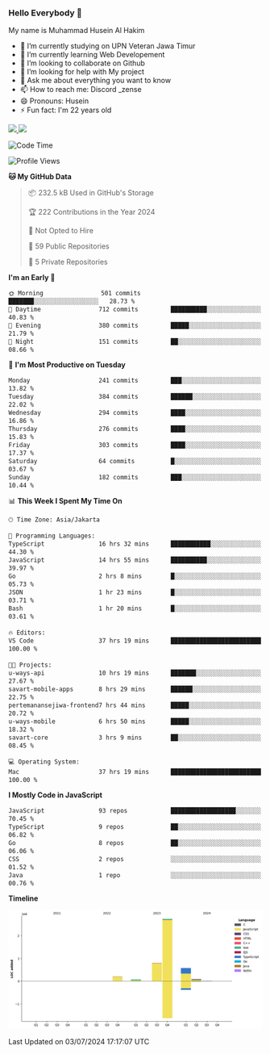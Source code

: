 ### Hello Everybody 👋

My name is Muhammad Husein Al Hakim

- 🔭 I’m currently studying on UPN Veteran Jawa Timur
- 🌱 I’m currently learning Web Developement
- 👯 I’m looking to collaborate on Github
- 🤔 I’m looking for help with My project
- 💬 Ask me about everything you want to know
- 📫 How to reach me: Discord _zense
- 😄 Pronouns: Husein
- ⚡ Fun fact: I'm 22 years old

<p align="left">
<a href="https://github.com/huseinhq">
  <img height="180em" src="https://github-readme-stats-eight-theta.vercel.app/api?username=huseinhq&show_icons=true&theme=algolia&include_all_commits=true&count_private=true"/>
  <img height="180em" src="https://github-readme-stats-eight-theta.vercel.app/api/top-langs/?username=huseinhq&layout=compact&langs_count=8&theme=algolia"/>
</a>
</p>

<!--START_SECTION:waka-->
![Code Time](http://img.shields.io/badge/Code%20Time-1%2C113%20hrs%2026%20mins-blue)

![Profile Views](http://img.shields.io/badge/Profile%20Views-0-blue)

**🐱 My GitHub Data** 

> 📦 232.5 kB Used in GitHub's Storage 
 > 
> 🏆 222 Contributions in the Year 2024
 > 
> 🚫 Not Opted to Hire
 > 
> 📜 59 Public Repositories 
 > 
> 🔑 5 Private Repositories 
 > 
**I'm an Early 🐤** 

```text
🌞 Morning                501 commits         ███████░░░░░░░░░░░░░░░░░░   28.73 % 
🌆 Daytime                712 commits         ██████████░░░░░░░░░░░░░░░   40.83 % 
🌃 Evening                380 commits         █████░░░░░░░░░░░░░░░░░░░░   21.79 % 
🌙 Night                  151 commits         ██░░░░░░░░░░░░░░░░░░░░░░░   08.66 % 
```
📅 **I'm Most Productive on Tuesday** 

```text
Monday                   241 commits         ███░░░░░░░░░░░░░░░░░░░░░░   13.82 % 
Tuesday                  384 commits         ██████░░░░░░░░░░░░░░░░░░░   22.02 % 
Wednesday                294 commits         ████░░░░░░░░░░░░░░░░░░░░░   16.86 % 
Thursday                 276 commits         ████░░░░░░░░░░░░░░░░░░░░░   15.83 % 
Friday                   303 commits         ████░░░░░░░░░░░░░░░░░░░░░   17.37 % 
Saturday                 64 commits          █░░░░░░░░░░░░░░░░░░░░░░░░   03.67 % 
Sunday                   182 commits         ███░░░░░░░░░░░░░░░░░░░░░░   10.44 % 
```


📊 **This Week I Spent My Time On** 

```text
🕑︎ Time Zone: Asia/Jakarta

💬 Programming Languages: 
TypeScript               16 hrs 32 mins      ███████████░░░░░░░░░░░░░░   44.30 % 
JavaScript               14 hrs 55 mins      ██████████░░░░░░░░░░░░░░░   39.97 % 
Go                       2 hrs 8 mins        █░░░░░░░░░░░░░░░░░░░░░░░░   05.73 % 
JSON                     1 hr 23 mins        █░░░░░░░░░░░░░░░░░░░░░░░░   03.71 % 
Bash                     1 hr 20 mins        █░░░░░░░░░░░░░░░░░░░░░░░░   03.61 % 

🔥 Editors: 
VS Code                  37 hrs 19 mins      █████████████████████████   100.00 % 

🐱‍💻 Projects: 
u-ways-api               10 hrs 19 mins      ███████░░░░░░░░░░░░░░░░░░   27.67 % 
savart-mobile-apps       8 hrs 29 mins       ██████░░░░░░░░░░░░░░░░░░░   22.75 % 
pertemanansejiwa-frontend7 hrs 44 mins       █████░░░░░░░░░░░░░░░░░░░░   20.72 % 
u-ways-mobile            6 hrs 50 mins       █████░░░░░░░░░░░░░░░░░░░░   18.32 % 
savart-core              3 hrs 9 mins        ██░░░░░░░░░░░░░░░░░░░░░░░   08.45 % 

💻 Operating System: 
Mac                      37 hrs 19 mins      █████████████████████████   100.00 % 
```

**I Mostly Code in JavaScript** 

```text
JavaScript               93 repos            ██████████████████░░░░░░░   70.45 % 
TypeScript               9 repos             ██░░░░░░░░░░░░░░░░░░░░░░░   06.82 % 
Go                       8 repos             ██░░░░░░░░░░░░░░░░░░░░░░░   06.06 % 
CSS                      2 repos             ░░░░░░░░░░░░░░░░░░░░░░░░░   01.52 % 
Java                     1 repo              ░░░░░░░░░░░░░░░░░░░░░░░░░   00.76 % 
```



**Timeline**

![Lines of Code chart](https://raw.githubusercontent.com/HuseinHQ/HuseinHQ/main/assets/bar_graph.png)


 Last Updated on 03/07/2024 17:17:07 UTC
<!--END_SECTION:waka-->
